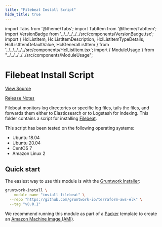 ```yaml
---
title: "Filebeat Install Script"
hide_title: true
---
```


import Tabs from '@theme/Tabs';
import TabItem from '@theme/TabItem';
import VersionBadge from '../../../../../src/components/VersionBadge.tsx';
import { HclListItem, HclListItemDescription, HclListItemTypeDetails, HclListItemDefaultValue, HclGeneralListItem } from '../../../../../src/components/HclListItem.tsx';
import { ModuleUsage } from "../../../../../src/components/ModuleUsage";

<VersionBadge repoTitle="ELK AWS Module" version="0.11.1" lastModifiedVersion="0.11.1"/>

# Filebeat Install Script

<a href="https://github.com/gruntwork-io/terraform-aws-elk/tree/master/modules/install-filebeat" className="link-button" title="View the source code for this module in GitHub.">View Source</a>

<a href="https://github.com/gruntwork-io/terraform-aws-elk/releases/tag/v0.11.1" className="link-button" title="Release notes for only versions which impacted this module.">Release Notes</a>

Filebeat monitors log directories or specific log files, tails the files, and forwards them either to Elasticsearch or to Logstash for indexing. This folder contains a script for installing [Filebeat](https://www.elastic.co/products/beats/filebeat).

This script has been tested on the following operating systems:

*   Ubuntu 18.04
*   Ubuntu 20.04
*   CentOS 7
*   Amazon Linux 2

## Quick start

The easiest way to use this module is with the [Gruntwork Installer](https://github.com/gruntwork-io/gruntwork-installer):

```bash
gruntwork-install \
  --module-name "install-filebeat" \
  --repo "https://github.com/gruntwork-io/terraform-aws-elk" \
  --tag "v0.0.1"
```

We recommend running this module as part of a [Packer](https://www.packer.io/) template to create an [Amazon Machine Image (AMI)](http://docs.aws.amazon.com/AWSEC2/latest/UserGuide/AMIs.html).


<!-- ##DOCS-SOURCER-START
{
  "originalSources": [
    "https://github.com/gruntwork-io/terraform-aws-elk/tree/master/modules/install-filebeat/readme.md",
    "https://github.com/gruntwork-io/terraform-aws-elk/tree/master/modules/install-filebeat/variables.tf",
    "https://github.com/gruntwork-io/terraform-aws-elk/tree/master/modules/install-filebeat/outputs.tf"
  ],
  "sourcePlugin": "module-catalog-api",
  "hash": "458b994183a479893da6f055d8d3f737"
}
##DOCS-SOURCER-END -->
